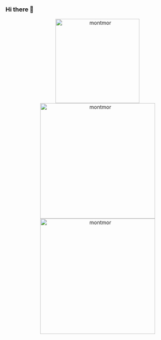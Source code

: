 ### Hi there 👋
<div align="center">
  <img width="230px" src="https://github-readme-stats.vercel.app/api/top-langs/?username=montmor&layout=compact&langs_count=16&theme=bear" alt="montmor"/>
  <img width='315px' src="https://github-readme-streak-stats.herokuapp.com/?user=montmor&layout=compact&langs_count=16&theme=bear" alt="montmor" />
  <img width='315px' src="https://github-readme-stats.vercel.app/api?username=montmor&show_icons=true&locale=en&layout=compact&langs_count=16&theme=bear" alt="montmor" />
</div>

<!--
**montmor/montmor** is a ✨ _special_ ✨ repository because its `README.md` (this file) appears on your GitHub profile.

Here are some ideas to get you started:

- 🔭 I’m currently working on ...
- 🌱 I’m currently learning ...
- 👯 I’m looking to collaborate on ...
- 🤔 I’m looking for help with ...
- 💬 Ask me about ...
- 📫 How to reach me: ...
- 😄 Pronouns: ...
- ⚡ Fun fact: ...
-->
